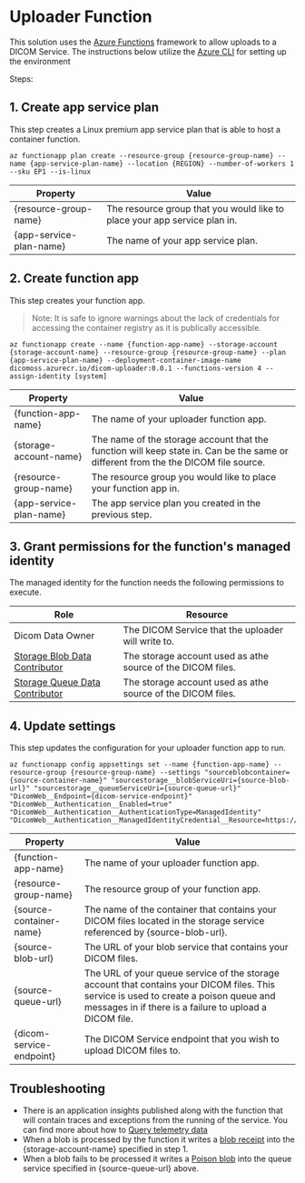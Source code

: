 # Uploader Function

This solution uses the [Azure Functions](https://docs.microsoft.com/en-us/azure/azure-functions/) framework to allow uploads to a DICOM Service. The instructions below utilize the [Azure CLI](https://docs.microsoft.com/en-us/cli/azure/) for setting up the environment

Steps:
## 1. Create app service plan
This step creates a Linux premium app service plan that is able to host a container function.

```
az functionapp plan create --resource-group {resource-group-name} --name {app-service-plan-name} --location {REGION} --number-of-workers 1 --sku EP1 --is-linux
```

| Property | Value |
| --- | --- |
| {resource-group-name} | The resource group that you would like to place your app service plan in. |
| {app-service-plan-name} | The name of your app service plan.

## 2. Create function app
This step creates your function app. 

> Note: It is safe to ignore warnings about the lack of credentials for accessing the container registry as it is publically accessible.

```
az functionapp create --name {function-app-name} --storage-account {storage-account-name} --resource-group {resource-group-name} --plan {app-service-plan-name} --deployment-container-image-name dicomoss.azurecr.io/dicom-uploader:0.0.1 --functions-version 4 --assign-identity [system]
```

| Property | Value |
| --- | --- |
| {function-app-name} | The name of your uploader function app. |
| {storage-account-name} | The name of the storage account that the function will keep state in. Can be the same or different from the the DICOM file source. |
| {resource-group-name} | The resource group you would like to place your function app in. | 
| {app-service-plan-name} | The app service plan you created in the previous step. |

## 3. Grant permissions for the function's managed identity

The managed identity for the function needs the following permissions to execute.

| Role | Resource |
| --- | --- |
| Dicom Data Owner | The DICOM Service that the uploader will write to. |
| [Storage Blob Data Contributor](https://docs.microsoft.com/en-us/azure/role-based-access-control/built-in-roles#storage-blob-data-contributor) | The storage account used as athe source of the DICOM files. |
| [Storage Queue Data Contributor](https://docs.microsoft.com/en-us/azure/role-based-access-control/built-in-roles#storage-queue-data-contributor) | The storage account used as athe source of the DICOM files. |


## 4. Update settings
This step updates the configuration for your uploader function app to run. 

```
az functionapp config appsettings set --name {function-app-name} --resource-group {resource-group-name} --settings "sourceblobcontainer={source-container-name}" "sourcestorage__blobServiceUri={source-blob-url}" "sourcestorage__queueServiceUri={source-queue-url}" "DicomWeb__Endpoint={dicom-service-endpoint}" "DicomWeb__Authentication__Enabled=true" "DicomWeb__Authentication__AuthenticationType=ManagedIdentity" "DicomWeb__Authentication__ManagedIdentityCredential__Resource=https://dicom.healthcareapis.azure.com"
```

| Property | Value |
| --- | --- |
| {function-app-name} | The name of your uploader function app. |
| {resource-group-name} | The resource group of your function app. | 
| {source-container-name} | The name of the container that contains your DICOM files located in the storage service referenced by {source-blob-url}. |
| {source-blob-url} | The URL of your blob service that contains your DICOM files. |
| {source-queue-url} | The URL of your queue service of the storage account that contains your DICOM files. This service is used to create a poison queue and messages in if there is a failure to upload a DICOM file. |
| {dicom-service-endpoint} | The DICOM Service endpoint that you wish to upload DICOM files to. |

## Troubleshooting

* There is an application insights published along with the function that will contain traces and exceptions from the running of the service. You can find more about how to [Query telemetry data](https://docs.microsoft.com/en-us/azure/azure-functions/analyze-telemetry-data#query-telemetry-data)
* When a blob is processed by the function it writes a [blob receipt](https://docs.microsoft.com/en-us/azure/azure-functions/functions-bindings-storage-blob-trigger?tabs=in-process%2Cextensionv5&pivots=programming-language-csharp#blob-receipts) into the {storage-account-name} specified in step 1.
* When a blob fails to be processed it writes a [Poison blob](https://docs.microsoft.com/en-us/azure/azure-functions/functions-bindings-storage-blob-trigger?tabs=in-process%2Cextensionv5&pivots=programming-language-csharp#poison-blobs) into the queue service specified in {source-queue-url} above.